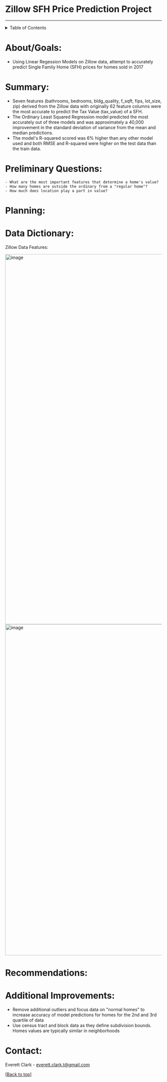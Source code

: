 # Zillow SFH Price Prediction Project
--------------
<!-- TABLE OF CONTENTS -->
<details>
  <summary>Table of Contents</summary>
  <ol>
    <li><a href="#about">About</a>
    <li><a href="#summary">Summary</a></li>
    <li><a href="#data-dictionary">Data Dictionary</a></li>
    <li><a href="#preliminary-questions">Questions</a></li>
    <li><a href="#planning">Planning</a></li>
    <li><a href="#additional-improvements">Additional Improvements</a></li>
    <li><a href="#contact">Contact</a></li>
  </ol>
</details>
    
# About/Goals:
- Using Linear Regession Models on Zillow data, attempt to accurately predict Single Family Home (SFH) prices for homes sold in 2017

# Summary:
- Seven features (bathrooms, bedrooms, bldg_quality, f_sqft, fips, lot_size, zip) derived from the Zillow data with originally 62 feature columns were the most accurate to predict the Tax Value (tax_value) of a SFH.
- The Ordinary Least Squared Regression model predicted the most accurately out of three models and was approximately a 40,000 improvement in the standard deviation of variance from the mean and median predictions.
- The model's R-squared scored was 6% higher than any other model used and both RMSE and R-squared were higher on the test data than the train data.

# Preliminary Questions:
    - What are the most important features that determine a home's value?
    - How many homes are outside the ordinary from a "regular home"?
    - How much does location play a part in value?
# Planning:

# Data Dictionary:

Zillow Data Features:

<img width="1187" alt="image" src="https://user-images.githubusercontent.com/98612085/189556700-b97d7450-bafa-47f8-81a5-10377050600a.png">

<img width="1062" alt="image" src="https://user-images.githubusercontent.com/98612085/189556238-f433cb25-1158-4a29-91bd-4f2b9dc58c55.png">

# Recommendations: 
# Additional Improvements:
- Remove additional outliers and focus data on "normal homes" to increase accuracy of model predictions for homes for the 2nd and 3rd quartile of data
- Use census tract and block data as they define subdivision bounds. Homes values are typically similar in neighborhoods

# Contact:
Everett Clark - everett.clark.t@gmail.com

[[Back to top](#top)]
